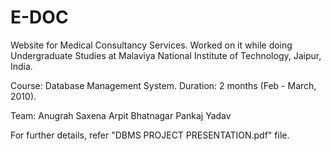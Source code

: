 # E-DOC
Website for Medical Consultancy Services.
Worked on it while doing Undergraduate Studies at Malaviya National Institute of Technology, Jaipur, India.

Course: Database Management System.
Duration: 2 months (Feb - March, 2010).

Team:
Anugrah Saxena
Arpit Bhatnagar
Pankaj Yadav

For further details, refer "DBMS PROJECT PRESENTATION.pdf" file.
